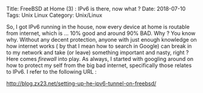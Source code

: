 Title: FreeBSD at Home (3) : IPv6 is there, now what ?
Date: 2018-07-10
Tags: Unix Linux
Category: Unix/Linux

So, I got IPv6 running in the house, now every device at home is routable from internet, which is ... 10% good and around 90% BAD.
Why ? You know why. Without any decent protection, anyone with just enough knowledge on how internet works ( by that I mean how to search in Google) can break in to my network and take (or leave) something important and nasty, right ?
Here comes *firewall* into play. As always, I started with googling around on how to protect my self from the big bad internet, specifically those relates to IPv6. I refer to the following URL :

http://blog.zx23.net/setting-up-he-ipv6-tunnel-on-freebsd/
